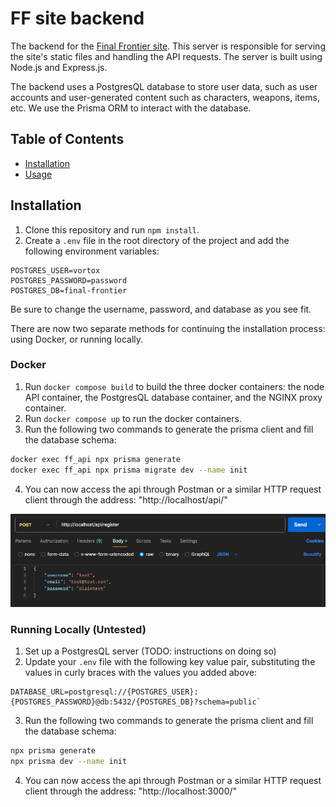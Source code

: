 # FF site backend

The backend for the [Final Frontier site](https://vortox.space). This server is responsible for serving the site's static files and handling the API requests. The server is built using Node.js and Express.js.

The backend uses a PostgresQL database to store user data, such as user accounts and user-generated content such as characters, weapons, items, etc. We use the Prisma ORM to interact with the database.

## Table of Contents

-   [Installation](#installation)
-   [Usage](#usage)

## Installation

1. Clone this repository and run `npm install`.
2. Create a `.env` file in the root directory of the project and add the following environment variables:

```
POSTGRES_USER=vortox
POSTGRES_PASSWORD=password
POSTGRES_DB=final-frontier
```

Be sure to change the username, password, and database as you see fit.

There are now two separate methods for continuing the installation process: using Docker, or running locally.

### Docker

1. Run `docker compose build` to build the three docker containers: the node API container, the PostgresQL database container, and the NGINX proxy container.
2. Run `docker compose up` to run the docker containers.
3. Run the following two commands to generate the prisma client and fill the database schema:

```bash
docker exec ff_api npx prisma generate
docker exec ff_api npx prisma migrate dev --name init
```

4. You can now access the api through Postman or a similar HTTP request client through the address: "http://localhost/api/"

![example request of the address in postman](docs/postman.png)

### Running Locally (Untested)

1. Set up a PostgresQL server (TODO: instructions on doing so)
2. Update your `.env` file with the following key value pair, substituting the values in curly braces with the values you added above:

```
DATABASE_URL=postgresql://{POSTGRES_USER}:{POSTGRES_PASSWORD}@db:5432/{POSTGRES_DB}?schema=public`
```

3. Run the following two commands to generate the prisma client and fill the database schema:

```bash
npx prisma generate
npx prisma dev --name init
```

4. You can now access the api through Postman or a similar HTTP request client through the address: "http://localhost:3000/"

